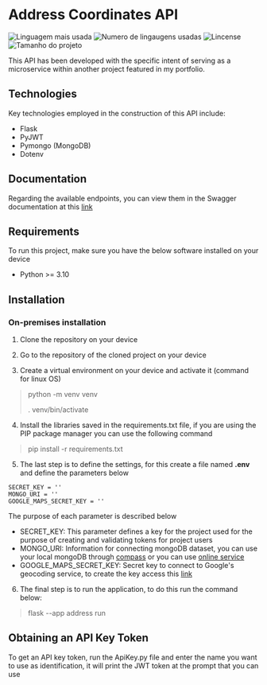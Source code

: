 # Address Coordinates API

![Linguagem mais usada](https://img.shields.io/github/languages/top/MatheusSC017/AddressCoordinatesAPI)
![Numero de lingaugens usadas](https://img.shields.io/github/languages/count/MatheusSC017/AddressCoordinatesAPI)
![Lincense](https://img.shields.io/github/license/MatheusSC017/AddressCoordinatesAPI)
![Tamanho do projeto](https://img.shields.io/github/languages/code-size/MatheusSC017/AddressCoordinatesAPI)

This API has been developed with the specific intent of serving as a microservice within another project featured in my portfolio.

## Technologies
Key technologies employed in the construction of this API include:

- Flask
- PyJWT
- Pymongo (MongoDB)
- Dotenv

## Documentation
Regarding the available endpoints, you can view them in the Swagger documentation at this [link](https://address-coordinates-cd0a1a6282b5.herokuapp.com/v1/ui/)

## Requirements
To run this project, make sure you have the below software installed on your device
- Python >= 3.10

## Installation

### On-premises installation
1. Clone the repository on your device

2. Go to the repository of the cloned project on your device

3. Create a virtual environment on your device and activate it (command for linux OS)
> python -m venv venv
> 
> . venv/bin/activate

4. Install the libraries saved in the requirements.txt file, if you are using the PIP package manager you can use the following command
> pip install -r requirements.txt

5. The last step is to define the settings, for this create a file named **.env** and define the parameters below

~~~
SECRET_KEY = ''
MONGO_URI = ''
GOOGLE_MAPS_SECRET_KEY = ''
~~~

The purpose of each parameter is described below

* SECRET_KEY: This parameter defines a key for the project used for the purpose of creating and validating tokens for project users
* MONGO_URI: Information for connecting mongoDB dataset, you can use your local mongoDB through [compass](https://www.mongodb.com/products/tools/compass) or you can use [online service](https://www.mongodb.com/online)
* GOOGLE_MAPS_SECRET_KEY: Secret key to connect to Google's geocoding service, to create the key access this [link](https://developers.google.com/maps/documentation/geocoding/?hl=pt_BR)

6. The final step is to run the application, to do this run the command below:
> flask --app address run 

## Obtaining an API Key Token

To get an API key token, run the ApiKey.py file and enter the name you want to use as identification, it will print the JWT token at the prompt that you can use
